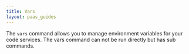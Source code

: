```yaml
---
title: Vars
layout: paas_guides
---
```


The `vars` command allows you to manage environment variables for your code services. The vars command can not be run directly but has sub commands.
